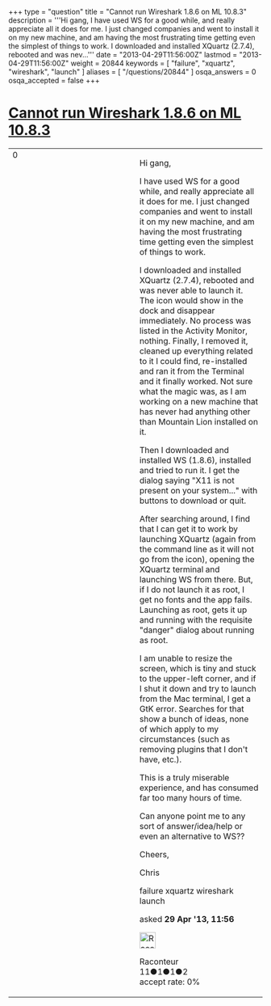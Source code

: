 +++
type = "question"
title = "Cannot run Wireshark 1.8.6 on ML 10.8.3"
description = '''Hi gang, I have used WS for a good while, and really appreciate all it does for me. I just changed companies and went to install it on my new machine, and am having the most frustrating time getting even the simplest of things to work. I downloaded and installed XQuartz (2.7.4), rebooted and was nev...'''
date = "2013-04-29T11:56:00Z"
lastmod = "2013-04-29T11:56:00Z"
weight = 20844
keywords = [ "failure", "xquartz", "wireshark", "launch" ]
aliases = [ "/questions/20844" ]
osqa_answers = 0
osqa_accepted = false
+++

<div class="headNormal">

# [Cannot run Wireshark 1.8.6 on ML 10.8.3](/questions/20844/cannot-run-wireshark-186-on-ml-1083)

</div>

<div id="main-body">

<div id="askform">

<table id="question-table" style="width:100%;"><colgroup><col style="width: 50%" /><col style="width: 50%" /></colgroup><tbody><tr class="odd"><td style="width: 30px; vertical-align: top"><div class="vote-buttons"><div id="post-20844-score" class="post-score" title="current number of votes">0</div><div id="favorite-count" class="favorite-count"></div></div></td><td><div id="item-right"><div class="question-body"><p>Hi gang,</p><p>I have used WS for a good while, and really appreciate all it does for me. I just changed companies and went to install it on my new machine, and am having the most frustrating time getting even the simplest of things to work.</p><p>I downloaded and installed XQuartz (2.7.4), rebooted and was never able to launch it. The icon would show in the dock and disappear immediately. No process was listed in the Activity Monitor, nothing. Finally, I removed it, cleaned up everything related to it I could find, re-installed and ran it from the Terminal and it finally worked. Not sure what the magic was, as I am working on a new machine that has never had anything other than Mountain Lion installed on it.</p><p>Then I downloaded and installed WS (1.8.6), installed and tried to run it. I get the dialog saying "X11 is not present on your system..." with buttons to download or quit.</p><p>After searching around, I find that I can get it to work by launching XQuartz (again from the command line as it will not go from the icon), opening the XQuartz terminal and launching WS from there. But, if I do not launch it as root, I get no fonts and the app fails. Launching as root, gets it up and running with the requisite "danger" dialog about running as root.</p><p>I am unable to resize the screen, which is tiny and stuck to the upper-left corner, and if I shut it down and try to launch from the Mac terminal, I get a GtK error. Searches for that show a bunch of ideas, none of which apply to my circumstances (such as removing plugins that I don't have, etc.).</p><p>This is a truly miserable experience, and has consumed far too many hours of time.</p><p>Can anyone point me to any sort of answer/idea/help or even an alternative to WS??</p><p>Cheers,</p><p>Chris</p></div><div id="question-tags" class="tags-container tags">failure xquartz wireshark launch</div><div id="question-controls" class="post-controls"></div><div class="post-update-info-container"><div class="post-update-info post-update-info-user"><p>asked <strong>29 Apr '13, 11:56</strong></p><img src="https://secure.gravatar.com/avatar/24365ad1f8582cbe21e15a4836844fc9?s=32&amp;d=identicon&amp;r=g" class="gravatar" width="32" height="32" alt="Raconteur&#39;s gravatar image" /><p>Raconteur<br />
<span class="score" title="11 reputation points">11</span><span title="1 badges"><span class="badge1">●</span><span class="badgecount">1</span></span><span title="1 badges"><span class="silver">●</span><span class="badgecount">1</span></span><span title="2 badges"><span class="bronze">●</span><span class="badgecount">2</span></span><br />
<span class="accept_rate" title="Rate of the user&#39;s accepted answers">accept rate:</span> <span title="Raconteur has no accepted answers">0%</span></p></div></div><div id="comments-container-20844" class="comments-container"></div><div id="comment-tools-20844" class="comment-tools"></div><div class="clear"></div><div id="comment-20844-form-container" class="comment-form-container"></div><div class="clear"></div></div></td></tr></tbody></table>

</div>

</div>

